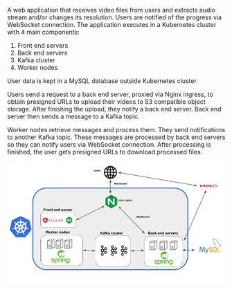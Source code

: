 A web application that receives video files from users and extracts audio stream and/or changes its resolution.
Users are notified of the progress via WebSocket connection.
The application executes in a Kubernetes cluster with 4 main components:
1. Front end servers
2. Back end servers
3. Kafka cluster
4. Worker nodes

User data is kept in a MySQL database outside Kubernetes cluster.  

Users send a request to a back end server, proxied via Nginx ingress, to obtain presigned URLs to upload their videos to S3 compatible object storage. After finishing the upload, they notify a back end server. Back end server then sends a message to a Kafka topic.  

Worker nodes retrieve messages and process them. They send notifications to another Kafka topic. These messages are processed by back end servers so they can notify users via WebSocket connection.
After processing is finished, the user gets presigned URLs to download processed files.

![Screenshot](Architecture.png)
